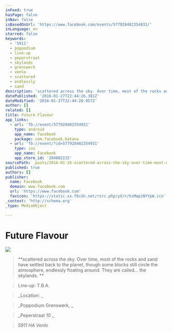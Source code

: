 ```yaml
---
inFeed: true
hasPage: false
inNav: false
isBasedOnUrl: 'https://www.facebook.com/events/577928482354931/'
inLanguage: en
starred: false
keywords:
  - '5911'
  - poppodium
  - line-up
  - peperstraat
  - skylands
  - grenswerk
  - venlo
  - scattered
  - endlessly
  - sand
description: 'scattered across the sky. Over time, most of the rocks and sand have settled back to the planet, though some blocks still circle the atmosphere, endlessly floating around. They are called... the skylands. Line-up: T.B.A. Location: Poppodium Grenswerk... Peperstraat 10 5911 HA Venlo -->'
datePublished: '2016-01-27T22:44:26.381Z'
dateModified: '2016-01-27T22:44:20.957Z'
author: []
related: []
title: Future Flavour
app_links:
  - url: 'fb://event/577928482354931'
    type: android
    app_name: Facebook
    package: com.facebook.katana
  - url: 'fb://event/?id=577928482354931'
    type: ios
    app_name: Facebook
    app_store_id: '284882215'
sourcePath: _posts/2016-01-26-scattered-across-the-sky-over-time-most-of-the-rocks-and-s.md
published: true
authors: []
publisher:
  name: Facebook
  domain: www.facebook.com
  url: 'https://www.facebook.com'
  favicon: 'https://static.xx.fbcdn.net/rsrc.php/yV/r/hzMapiNYYpW.ico'
_context: 'http://schema.org'
_type: MediaObject

---
```

# Future Flavour
![](https://the-grid-user-content.s3-us-west-2.amazonaws.com/ba9a70d9-af89-4af8-9a9e-af01354d9dc5.jpg)

> **scattered across the sky. Over time, most of the rocks and sand have settled back to the planet, though some blocks still circle the atmosphere, endlessly floating around. They are called... the skylands. **

> Line-up: T.B.A. 

> _Location: _

> _Poppodium Grenswerk, _

> _Peperstraat 10 _

> _5911 HA Venlo_